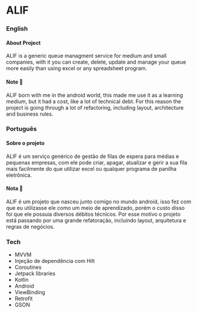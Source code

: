 # ALIF

### English
#### About Project
ALIF is a generic queue managment service for medium and small companies, with it you can create, delete, update and manage your queue more easily than using excel or any spreadsheet program.

#### Note 🚧
ALIF born with me in the android world, this made me use it as a learning medium, but it had a cost, like a lot of technical debt. For this reason the project is going through a lot of refactoring, including layout, architecture and business rules.

### Português
#### Sobre o projeto
ALIF é um serviço genérico de gestão de filas de espera para médias e pequenas empresas, com ele pode criar, apagar, atualizar e gerir a sua fila mais facilmente do que utilizar excel ou qualquer programa de panilha eletrônica.

#### Nota 🚧
ALIF é um projeto que nasceu junto comigo no mundo android, isso fez com que eu utilizasse ele como um meio de aprendizado, porém o custo disso foi que ele possuia diversos débitos técnicos. Por esse motivo o projeto está passando por uma grande refatoração, incluindo layout, arquitetura e regras de negócios.

### Tech
- MVVM
- Injeção de dependência com Hilt
- Coroutines
- Jetpack libraries
- Kotlin
- Android
- ViewBinding
- Retrofit
- GSON

